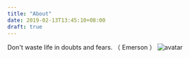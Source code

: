 ```yaml
---
title: "About"
date: 2019-02-13T13:45:10+08:00
draft: true
---
```


Don't waste life in doubts and fears. （ Emerson ）
![avatar](/img/fear.jpg)
